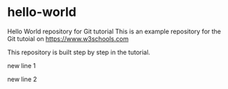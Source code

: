 # hello-world
Hello World repository for Git tutorial
This is an example repository for the Git tutoial on https://www.w3schools.com

This repository is built step by step in the tutorial.

new line 1

new line 2
